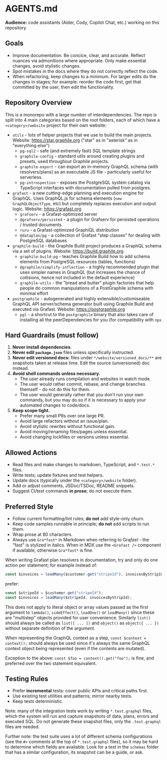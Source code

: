 # AGENTS.md

**Audience:** code assistants (Aider, Cody, Copilot Chat, etc.) working on this
repository.

## Goals

- Improve documentation. Be concice, clear, and accurate. Reflect nuances via
  admonitions where appropriate. Only make essential changes, avoid stylistic
  changes.
- Spot mistakes in the docs where they do not correctly reflect the code.
- When refactoring, keep changes to a minimum. For larger edits do the changes
  in stages; for example: reorder the code first, get that committed by the
  user, then edit the functionality.

## Repository Overview

This is a monorepo with a large number of interdependencies. The repo is split
into 4 main categories based on the root folders, each of which have a
`<category>/website` project for their own website:

- `utils` - lots of helper projects that we use to build the main projects.
  Website: https://star.graphile.org ("star" as in "asterisk" as in "everything
  else")
  - `pg-sql2` - safe (and extremely fast) SQL template strings
  - `graphile-config` - standard utils around creating plugins and presets, used
    throughout Graphile projects.
  - `graphile-export` - can export an in-memory GraphQL schema (with
    resolvers/plans) as an executable JS file - particularly useful for
    serverless.
  - `pg-introspection` - exposes the PostgreSQL system catalog via TypeScript
    interfaces with documentation pulled from postgres.
- `grafast` - a new cutting-edge planning and execution engine for GraphQL. Uses
  GraphQL.js for schema elements (`new GraphQLObjectType`, etc) but completely
  replaces execution and output logic. Website: https://grafast.org
  - `grafserv` - a Grafast-optimized server
  - `@grafserv/persisted` - a plugin for Grafserv for persisted operations /
    trusted documents.
  - `ruru` - a Grafast-optimized GraphiQL distribution
  - `@dataplan/pg` - a collection of Grafast "step classes" for dealing with
    PostgreSQL databases
- `graphile-build` - the Graphile Build project produces a GraphQL schema via a
  set of plugins. Website: https://build.graphile.org
  - `graphile-build-pg` - teaches Graphile Build how to add schema elements from
    PostgreSQL resources (tables, functions)
  - `@graphile/simplify-inflection` - a highly recommended plugin that uses
    simpler names in GraphQL (but increases the chance of collisions, hence not
    included in the default experience)
  - `graphile-utils` - the "bread and butter" plugin factories that help people
    do common manipulations of a PostGraphile schema with minimal effort
- `postgraphile` - autogenerated and highly extensible/customiseable GraphQL API
  server/schema generator built using Graphile Build and executed via Grafast.
  Website: https://postgraphile.org
  - `pgl` - a shortcut to the `postgraphile` binary that also takes care of
    installing all the peerDependencies for you (for compatibility with `npx`

## Hard Guardrails (must follow)

1. **Never install dependencies**.
1. **Never edit `package.json`** files unless specifically instructed.
1. **Never edit versioned docs:** files under `*/website/versioned_docs/**` are
   snapshots taken at release time. Edit the source (unversioned) doc instead.
1. **Avoid shell commands unless necessary.**
   - The user already runs compilation and websites in watch mode.
   - The user would rather commit, rebase, and change branches themself - do not
     do this for them.
   - The user would generally rather that you don't run your own commands, but
     you may do so if it is necessary to apply your automated changes to
     code/docs.
1. **Keep scope tight.**
   - Prefer many small PRs over one large PR.
   - Avoid large refactors without an issue/plan.
   - Avoid stylistic rewrites without functional gain.
   - Avoid moving/renaming files/pages unless essential.
   - Avoid changing lockfiles or versions unless essential.

## Allowed Actions

- Read files and make changes to markdown, TypeScript, and `*.test.*` files.
- Write tests; update fixtures and test helpers.
- Update docs (typically under the `<category>/website` folder).
- Add or adjust comments, JSDoc/TSDoc, README snippets.
- Suggest CI/test commands **in prose**; do not execute them.

## Preferred Style

- Follow current formatting/lint rules; **do not** add style-only churn.
- Keep code samples runnable in principle; **do not** add scripts to run them.
- Wrap prose at 80 characters.
- Always use `Gra*fast*` in Markdown when referring to Gra*fast* - the "fast" is
  stylized in italics. When in MDX use the `<Grafast />` component if available,
  otherwise `Gra*fast*` is fine.

When writing Grafast plan resolvers in documentation, try and only do one action
per statement; for example instead of:

```ts
const $invoices = loadMany($customer.get("stripeId"), invoicesByStripId);
```

prefer:

```ts
const $stripeId = $customer.get("stripeId");
const $invoices = loadMany($stripeId, invoicesByStripId);
```

This does not apply to literal object or array values passed as the first
argument to `lambda()`, `sideEffect()`, `loadOne()` or `loadMany()` since these
are "multistep" objects provided for user convenience. Similarly `list()` should
always be called as `list([ ... ])` and `object()` as `object({ ... })` without
separate definition of the argument.

When representing the GraphQL context as a step, `const $context = context();`
should always be used since it's always the same GraphQL context object being
represented (even if the contents are mutated).

Exception to the above: `const $foo = context().get("foo");` is fine, and
preferred over the two statement equivalent.

## Testing Rules

- Prefer **incremental** tests: cover public APIs and critical paths first.
- Use existing test utilities and patterns; mirror nearby tests.
- Keep tests deterministic.

Note: many of the integration tests work by writing `*.test.graphql` files,
which the system will run and capture snapshots of data, plans, errors and
executed SQL. Do not generate these snapshot files, only the `.test.graphql`
files are needed.

Further note: the test suite uses a lot of different schema configurations (see
the `#>` comments at the top of `*.test.graphql` files), so it may be hard to
determine which fields are available. Look for a test in the `schemas` folder
that has a similar configuration, its snapshot can be a guide, or ask.
